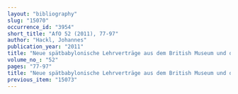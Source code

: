 ```yaml
---
layout: "bibliography"
slug: "15070"
occurrence_id: "3954"
short_title: "AfO 52 (2011), 77-97"
author: "Hackl, Johannes"
publication_year: "2011"
title: "Neue spätbabylonische Lehrverträge aus dem British Museum und der Yale Babylonian Collection"
volume_no_: "52"
pages: "77-97"
title: "Neue spätbabylonische Lehrverträge aus dem British Museum und der Yale Babylonian Collection"
previous_item: "15073"
---
```

